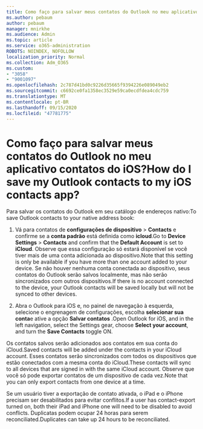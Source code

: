 ```yaml
---
title: Como faço para salvar meus contatos do Outlook no meu aplicativo contatos do iOS?
ms.author: pebaum
author: pebaum
manager: mnirkhe
ms.audience: Admin
ms.topic: article
ms.service: o365-administration
ROBOTS: NOINDEX, NOFOLLOW
localization_priority: Normal
ms.collection: Adm_O365
ms.custom:
- "3058"
- "9001097"
ms.openlocfilehash: 2c787d41bd0c9226d35665f9394226e089049eb2
ms.sourcegitcommit: c6692ce0fa1358ec3529e59ca0ecdfdea4cdc759
ms.translationtype: MT
ms.contentlocale: pt-BR
ms.lasthandoff: 09/15/2020
ms.locfileid: "47781775"
---
```

# <a name="how-do-i-save-my-outlook-contacts-to-my-ios-contacts-app"></a><span data-ttu-id="0bf4a-102">Como faço para salvar meus contatos do Outlook no meu aplicativo contatos do iOS?</span><span class="sxs-lookup"><span data-stu-id="0bf4a-102">How do I save my Outlook contacts to my iOS contacts app?</span></span>

<span data-ttu-id="0bf4a-103">Para salvar os contatos do Outlook em seu catálogo de endereços nativo:</span><span class="sxs-lookup"><span data-stu-id="0bf4a-103">To save Outlook contacts to your native address book:</span></span>
 
1. <span data-ttu-id="0bf4a-104">Vá para contatos de **configurações de dispositivo**  >  **Contacts** e confirme se a **conta padrão** está definida como **icloud**.</span><span class="sxs-lookup"><span data-stu-id="0bf4a-104">Go to **Device Settings** > **Contacts** and confirm that the **Default Account** is set to **iCloud**.</span></span> <span data-ttu-id="0bf4a-105">Observe que essa configuração só estará disponível se você tiver mais de uma conta adicionada ao dispositivo.</span><span class="sxs-lookup"><span data-stu-id="0bf4a-105">Note that this setting is only be available if you have more than one account added to your device.</span></span> <span data-ttu-id="0bf4a-106">Se não houver nenhuma conta conectada ao dispositivo, seus contatos do Outlook serão salvos localmente, mas não serão sincronizados com outros dispositivos.</span><span class="sxs-lookup"><span data-stu-id="0bf4a-106">If there is no account connected to the device, your Outlook contacts will be saved locally but will not be synced to other devices.</span></span>
 
2. <span data-ttu-id="0bf4a-107">Abra o Outlook para iOS e, no painel de navegação à esquerda, selecione o engrenagem de configurações, escolha **selecionar sua conta**e ative a opção **Salvar contatos** .</span><span class="sxs-lookup"><span data-stu-id="0bf4a-107">Open Outlook for iOS, and in the left navigation, select the Settings gear, choose **Select your account**, and turn the **Save Contacts** toggle ON.</span></span>
 
<span data-ttu-id="0bf4a-108">Os contatos salvos serão adicionados aos contatos em sua conta do iCloud.</span><span class="sxs-lookup"><span data-stu-id="0bf4a-108">Saved contacts will be added under the contacts in your iCloud account.</span></span> <span data-ttu-id="0bf4a-109">Esses contatos serão sincronizados com todos os dispositivos que estão conectados com a mesma conta do iCloud.</span><span class="sxs-lookup"><span data-stu-id="0bf4a-109">These contacts will sync to all devices that are signed in with the same iCloud account.</span></span> <span data-ttu-id="0bf4a-110">Observe que você só pode exportar contatos de um dispositivo de cada vez.</span><span class="sxs-lookup"><span data-stu-id="0bf4a-110">Note that you can only export contacts from one device at a time.</span></span>
 
<span data-ttu-id="0bf4a-111">Se um usuário tiver a exportação de contato ativada, o iPad e o iPhone precisam ser desabilitados para evitar conflitos.</span><span class="sxs-lookup"><span data-stu-id="0bf4a-111">If a user has contact-export turned on, both their iPad and iPhone one will need to be disabled to avoid conflicts.</span></span> <span data-ttu-id="0bf4a-112">Duplicatas podem ocupar 24 horas para serem reconciliated.</span><span class="sxs-lookup"><span data-stu-id="0bf4a-112">Duplicates can take up 24 hours to be reconciliated.</span></span>